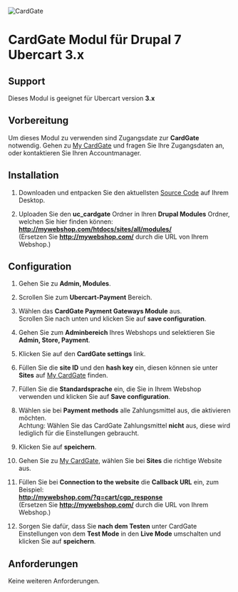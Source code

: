 ![CardGate](https://cdn.curopayments.net/thumb/200/logos/cardgate.png)

# CardGate Modul für Drupal 7 Ubercart 3.x

## Support

Dieses Modul is geeignet für Ubercart version **3.x** 

## Vorbereitung

Um dieses Modul zu verwenden sind Zugangsdate zur **CardGate** notwendig.
Gehen zu [My CardGate](https://my.cardgate.com/) und fragen Sie Ihre Zugangsdaten an, oder kontaktieren Sie Ihren Accountmanager.  

## Installation

1. Downloaden und entpacken Sie den aktuellsten [Source Code](https://github.com/cardgate/drupal-ubercart/releases/) auf Ihrem Desktop.

2. Uploaden Sie den **uc_cardgate** Ordner in Ihren **Drupal Modules** Ordner, welchen Sie hier finden können:  
   **http://mywebshop.com/htdocs/sites/all/modules/**  
   (Ersetzen Sie **http://mywebshop.com/** durch die URL von Ihrem Webshop.)

## Configuration

1. Gehen Sie zu **Admin, Modules**.  
   
2. Scrollen Sie zum **Ubercart-Payment** Bereich.

3. Wählen das **CardGate Payment Gateways Module** aus.  
   Scrollen Sie nach unten und klicken Sie auf **save configuration**. 

4. Gehen Sie zum **Adminbereich** Ihres Webshops und selektieren Sie **Admin, Store, Payment**.   

5. Klicken Sie auf den **CardGate settings** link.

6. Füllen Sie die **site ID** und den **hash key** ein, diesen können sie unter **Sites** auf [My CardGate](https://my.cardgate.com/) finden.

7. Füllen Sie die **Standardsprache** ein, die Sie in Ihrem Webshop verwenden und klicken Sie auf **Save configuration**.

8. Wählen sie bei **Payment methods** alle Zahlungsmittel aus, die aktivieren möchten.  
   Achtung: Wählen Sie das CardGate Zahlungsmittel **nicht** aus, diese wird lediglich für die Einstellungen gebraucht.

9. Klicken Sie auf **speichern**.
   
10. Gehen Sie zu [My CardGate](https://my.cardgate.com/), wählen Sie bei **Sites** die richtige Website aus.

11. Füllen Sie bei **Connection to the website** die **Callback URL** ein, zum Beispiel:  
    **http://mywebshop.com/?q=cart/cgp_response**  
    (Ersetzen Sie **http://mywebshop.com/** durch die URL von Ihrem Webshop.)

12. Sorgen Sie dafür, dass Sie **nach dem Testen** unter CardGate Einstellungen von dem **Test Mode** in den **Live Mode** umschalten und klicken Sie auf **speichern**.
    
## Anforderungen

Keine weiteren Anforderungen.